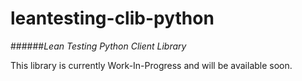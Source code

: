 # leantesting-clib-python
######*Lean Testing Python Client Library*

This library is currently Work-In-Progress and will be available soon.

